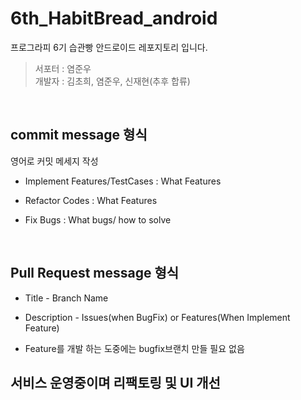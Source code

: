 # 6th_HabitBread_android

프로그라피 6기 습관빵 안드로이드 레포지토리 입니다.

> 서포터 : 염준우
> <br>
> 개발자 : 김초희, 염준우, 신재현(추후 합류)

<br>

## commit message 형식

영어로 커밋 메세지 작성

- Implement Features/TestCases : What Features 

- Refactor Codes  : What Features

- Fix Bugs : What bugs/ how to solve

<br>

## Pull Request message 형식

- Title - Branch Name

- Description - Issues(when BugFix) or Features(When Implement Feature)

- Feature를 개발 하는 도중에는 bugfix브랜치 만들 필요 없음


## 서비스 운영중이며 리팩토링 및 UI 개선 
